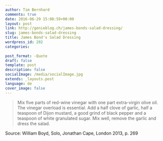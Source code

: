 ```yaml
---
author: Tim Bernhard
comments: true
date: 2016-06-29 15:08:59+00:00
layout: post
link: http://genieblog.ch/james-bonds-salad-dressing/
slug: james-bonds-salad-dressing
title: James Bond's Salad Dressing
wordpress_id: 202
categories:
  
post_format: -Quote
draft: false
template: post
description: false
socialImage: /media/socialImage.jpg
extends: _layouts.post
language: de
cover_image: false
---
```


<blockquote>Mix five parts of red-wine vinegar with one part extra-virgin olive oil. The vinegar overload is essential. Add a half clove of garlic, half a teaspoon of Dijon mustard, a good grind of black pepper and a teaspoon of white granulated sugar. Mix well, remove the garlic and dress the salad.</blockquote>

Source: William Boyd, Solo, Jonathan Cape, London 2013, p. 269
